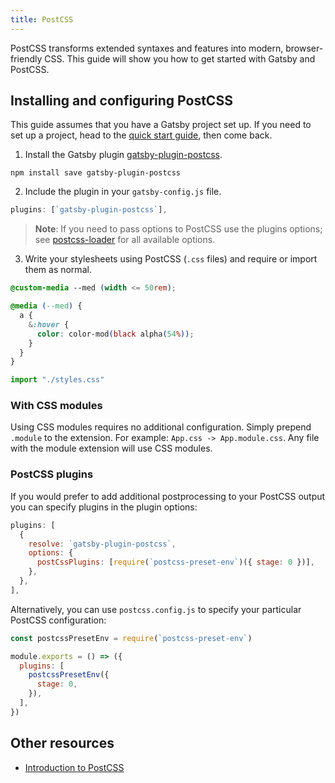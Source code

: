 ```yaml
---
title: PostCSS
---
```


PostCSS transforms extended syntaxes and features into modern, browser-friendly CSS. This guide will show you how to get started with Gatsby and PostCSS.

## Installing and configuring PostCSS

This guide assumes that you have a Gatsby project set up. If you need to set up a project, head to the [quick start guide](/docs/quick-start/), then come back.

1. Install the Gatsby plugin [gatsby-plugin-postcss](/packages/gatsby-plugin-postcss/).

```shell
npm install save gatsby-plugin-postcss
```

2. Include the plugin in your `gatsby-config.js` file.

```javascript:title=gatsby-config.js
plugins: [`gatsby-plugin-postcss`],
```

> **Note**: If you need to pass options to PostCSS use the plugins options; see [postcss-loader](https://github.com/postcss/postcss-loader) for all available options.

3. Write your stylesheets using PostCSS (`.css` files) and require or import them as normal.

```css:title=styles.css
@custom-media --med (width <= 50rem);

@media (--med) {
  a {
    &:hover {
      color: color-mod(black alpha(54%));
    }
  }
}
```

```javascript
import "./styles.css"
```

### With CSS modules

Using CSS modules requires no additional configuration. Simply prepend `.module` to the extension. For example: `App.css -> App.module.css`. Any file with the module extension will use CSS modules.

### PostCSS plugins

If you would prefer to add additional postprocessing to your PostCSS output you can specify plugins in the plugin options:

```javascript:title=gatsby-config.js
plugins: [
  {
    resolve: `gatsby-plugin-postcss`,
    options: {
      postCssPlugins: [require(`postcss-preset-env`)({ stage: 0 })],
    },
  },
],
```

Alternatively, you can use `postcss.config.js` to specify your particular PostCSS configuration:

```javascript:title=postcss.config.js
const postcssPresetEnv = require(`postcss-preset-env`)

module.exports = () => ({
  plugins: [
    postcssPresetEnv({
      stage: 0,
    }),
  ],
})
```

## Other resources

- [Introduction to PostCSS](https://www.smashingmagazine.com/2015/12/introduction-to-postcss/)
